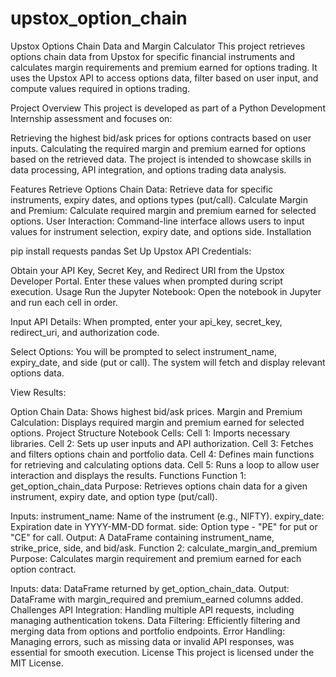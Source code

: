 # upstox_option_chain
Upstox Options Chain Data and Margin Calculator
This project retrieves options chain data from Upstox for specific financial instruments and calculates margin requirements and premium earned for options trading. It uses the Upstox API to access options data, filter based on user input, and compute values required in options trading.  

  
Project Overview
This project is developed as part of a Python Development Internship assessment and focuses on:

Retrieving the highest bid/ask prices for options contracts based on user inputs.
Calculating the required margin and premium earned for options based on the retrieved data.
The project is intended to showcase skills in data processing, API integration, and options trading data analysis.

Features
Retrieve Options Chain Data: Retrieve data for specific instruments, expiry dates, and options types (put/call).
Calculate Margin and Premium: Calculate required margin and premium earned for selected options.
User Interaction: Command-line interface allows users to input values for instrument selection, expiry date, and options side.
Installation

pip install requests pandas
Set Up Upstox API Credentials:

Obtain your API Key, Secret Key, and Redirect URI from the Upstox Developer Portal.
Enter these values when prompted during script execution.
Usage
Run the Jupyter Notebook: Open the notebook in Jupyter and run each cell in order.

Input API Details: When prompted, enter your api_key, secret_key, redirect_uri, and authorization code.

Select Options: You will be prompted to select instrument_name, expiry_date, and side (put or call). The system will fetch and display relevant options data.

View Results:

Option Chain Data: Shows highest bid/ask prices.
Margin and Premium Calculation: Displays required margin and premium earned for selected options.
Project Structure
Notebook Cells:
Cell 1: Imports necessary libraries.
Cell 2: Sets up user inputs and API authorization.
Cell 3: Fetches and filters options chain and portfolio data.
Cell 4: Defines main functions for retrieving and calculating options data.
Cell 5: Runs a loop to allow user interaction and displays the results.
Functions
Function 1: get_option_chain_data
Purpose: Retrieves options chain data for a given instrument, expiry date, and option type (put/call).

Inputs:
instrument_name: Name of the instrument (e.g., NIFTY).
expiry_date: Expiration date in YYYY-MM-DD format.
side: Option type - "PE" for put or "CE" for call.
Output: A DataFrame containing instrument_name, strike_price, side, and bid/ask.
Function 2: calculate_margin_and_premium
Purpose: Calculates margin requirement and premium earned for each option contract.

Inputs:
data: DataFrame returned by get_option_chain_data.
Output: DataFrame with margin_required and premium_earned columns added.
Challenges
API Integration: Handling multiple API requests, including managing authentication tokens.
Data Filtering: Efficiently filtering and merging data from options and portfolio endpoints.
Error Handling: Managing errors, such as missing data or invalid API responses, was essential for smooth execution.
License
This project is licensed under the MIT License.

